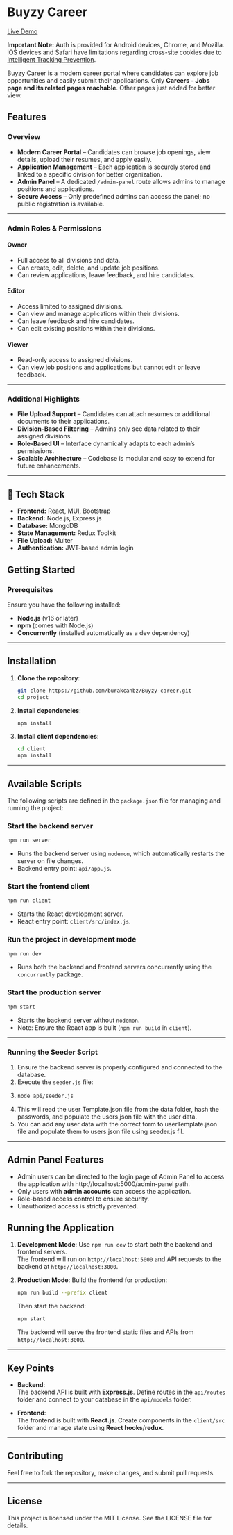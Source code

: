 # Buyzy Career 
[Live Demo](https://buyzycareer.onrender.com)

**Important Note:** Auth is provided for Android devices, Chrome, and Mozilla.  
iOS devices and Safari have limitations regarding cross-site cookies due to [Intelligent Tracking Prevention](https://www.apple.com/safari/docs/Safari_White_Paper_Nov_2019.pdf).

Buyzy Career is a modern career portal where candidates can explore job opportunities and easily submit their applications. Only **Careers - Jobs page and its related pages reachable**. Other pages just added for better view.

## Features

### Overview
- **Modern Career Portal** – Candidates can browse job openings, view details, upload their resumes, and apply easily.  
- **Application Management** – Each application is securely stored and linked to a specific division for better organization.  
- **Admin Panel** – A dedicated `/admin-panel` route allows admins to manage positions and applications.  
- **Secure Access** – Only predefined admins can access the panel; no public registration is available.  

---

### Admin Roles & Permissions

#### **Owner**
- Full access to all divisions and data.  
- Can create, edit, delete, and update job positions.  
- Can review applications, leave feedback, and hire candidates.  

#### **Editor**
- Access limited to assigned divisions.  
- Can view and manage applications within their divisions.  
- Can leave feedback and hire candidates.  
- Can edit existing positions within their divisions.  

#### **Viewer**
- Read-only access to assigned divisions.  
- Can view job positions and applications but cannot edit or leave feedback.  

---

### Additional Highlights
- **File Upload Support** – Candidates can attach resumes or additional documents to their applications.  
- **Division-Based Filtering** – Admins only see data related to their assigned divisions.  
- **Role-Based UI** – Interface dynamically adapts to each admin’s permissions.  
- **Scalable Architecture** – Codebase is modular and easy to extend for future enhancements.  

---

## 🧠 Tech Stack
- **Frontend:** React, MUI, Bootstrap  
- **Backend:** Node.js, Express.js  
- **Database:** MongoDB  
- **State Management:** Redux Toolkit 
- **File Upload:** Multer  
- **Authentication:** JWT-based admin login  


## Getting Started

### Prerequisites

Ensure you have the following installed:
- **Node.js** (v16 or later)
- **npm** (comes with Node.js)
- **Concurrently** (installed automatically as a dev dependency)

---

## Installation

1. **Clone the repository**:
   ```bash
   git clone https://github.com/burakcanbz/Buyzy-career.git
   cd project
   ```

2. **Install dependencies**:
   ```bash
   npm install
   ```

3. **Install client dependencies**:
   ```bash
   cd client
   npm install
   ```

---

## Available Scripts

The following scripts are defined in the `package.json` file for managing and running the project:

### **Start the backend server**
```bash
npm run server
```
- Runs the backend server using `nodemon`, which automatically restarts the server on file changes.
- Backend entry point: `api/app.js`.

### **Start the frontend client**
```bash
npm run client
```
- Starts the React development server.
- React entry point: `client/src/index.js`.

### **Run the project in development mode**
```bash
npm run dev
```
- Runs both the backend and frontend servers concurrently using the `concurrently` package.

### **Start the production server**
```bash
npm start
```
- Starts the backend server without `nodemon`.
- Note: Ensure the React app is built (`npm run build` in `client`).

---

### Running the Seeder Script
1. Ensure the backend server is properly configured and connected to the database.
2. Execute the `seeder.js` file:
3. 
   ```bash
   node api/seeder.js
   ```
4. This will read the user Template.json file from the data folder, hash the passwords, and populate the users.json file with the user data.
5. You can add any user data with the correct form to userTemplate.json file and populate them to users.json file using seeder.js fil.
---

## Admin Panel Features
- Admin users can be directed to the login page of Admin Panel to access the application with http://localhost:5000/admin-panel path.
- Only users with **admin accounts** can access the application.  
- Role-based access control to ensure security.  
- Unauthorized access is strictly prevented.  

## Running the Application

1. **Development Mode**:
   Use `npm run dev` to start both the backend and frontend servers.  
   The frontend will run on `http://localhost:5000` and API requests to the backend at `http://localhost:3000`.

2. **Production Mode**:
   Build the frontend for production:
   ```bash
   npm run build --prefix client
   ```
   Then start the backend:
   ```bash
   npm start
   ```
   The backend will serve the frontend static files and APIs from `http://localhost:3000`.

---

## Key Points

- **Backend**:  
  The backend API is built with **Express.js**. Define routes in the `api/routes` folder and connect to your database in the `api/models` folder.

- **Frontend**:  
  The frontend is built with **React.js**. Create components in the `client/src` folder and manage state using **React hooks**/**redux**.

---

## Contributing
Feel free to fork the repository, make changes, and submit pull requests.

---

## License
This project is licensed under the MIT License. See the LICENSE file for details.



